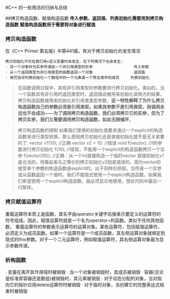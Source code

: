 #C++ 的一些用法的归纳与总结

##拷贝构造函数、赋值构造函数
**传入参数、返回值、列表初始化需要用到拷贝构造函数**
**赋值构造函数用于需要将对象进行赋值**

### 拷贝构造函数
在《C++ Primer 第五版》中第441面，有对于拷贝初始化的发生情况
>    
    拷贝初始化不仅在我们用=定义变量时会发生，在下列情况下也会发生:
    · 将一个对象作为实参传递给一个非引用类型的形参                  传入参数
    · 从一个返回类型为非引用类型的函数返回一个对象                  返回值
    · 用花括号列表初始化一个数组中的一个元素或一个聚合类中的成员     列表初始化


>   在函数调用过程中，具有非引用类型的参数要进行拷贝初始化。类似的，当一个函数具有非引用的返回类型时，返回值会被用来初始化调用方的结果。
    拷贝构造函数被用来初始化非引用类类型参数，__这一特性解释了为什么拷贝构造函数自己的参数必须是引用类型。如果其参数不是引用类型，则调用永远也不会成功——为了调用拷贝构造函数，我们必须拷贝它的实参，但为了拷贝实参，我们又需要调用拷贝构造函数，如此无限循环__。

>   拷贝构造函数的限制
    如果我们使用的初始化值要求通过一个explicit的构造函数来进行类型转换，那么使用拷贝初始化还是直接初始化就不是无关紧要的了:
        vector<int> v1(10);         //正确
        vector<int > v2 = 10;       //错误
        void f(vector<int>);        //f的参数进行拷贝初始化
        f(10);                      //错误，不能用一个explicit的构造函数拷贝一个实参
        f(vector<int>(10));         //正确：从一个int直接构造一个临时vector
    直接初始化v1是合法的，但看起来与之等价的拷贝初始化v2则是错误的，因为vector的接受单个参数的构造函数是explicit的。出于同样的原因，当传递一个实参或从函数返回一个值时，我们不能隐式使用一个explicit构造函数。如果我们希望使用一个explicit构造函数，就必须显示地使用，想此代码中最后一行那样。


### 拷贝赋值运算符
重载运算符本质上是函数，其名字由operator关键字后接表示要定义的运算符的符号组成。因此，赋值运算符就是一个名为operator=的函数。类似于任何其他函数，
重载运算符的参数表示运算符的运算对象。某些运算符，包括赋值运算符，必须定义为成员函数。如果一个运算符是一个成员函数，其左侧运算对象就绑定到隐式的this参数。对于一个二元运算符，例如赋值运算符，其右侧运算对象最为显示参数传递。


### 析构函数
· 变量在离开其作用域时被销毁
· 当一个对象被销毁时，其成员被销毁
· 容器(无论是标准库容器还是数组)被销毁时，其元素被销毁
· 对于动态分配的对象，当对指向它的指针应用delete运算符时被销毁
· 对于临时对象，当创建它的完整表达式结束时被销毁









































